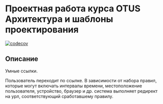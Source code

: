 # Проектная работа курса OTUS Архитектура и шаблоны проектирования

[![codecov](https://codecov.io/github/skubatko/2024-03-otus-main-patterns-Kubatko--project/graph/badge.svg?token=R1I2WISJO2)](https://codecov.io/github/skubatko/2024-03-otus-main-patterns-Kubatko--project)

## Описание

Умные ссылки.

Пользователь переходит по ссылке. В зависимости от набора правил, которые могут включать интервалы времени,
местоположение пользователя, устройство, браузер и др. система выполняет редирект на урл, соответствующий сработавшему
правилу.
